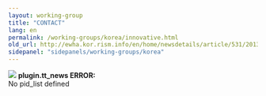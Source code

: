 ```yaml
---
layout: working-group
title: "CONTACT"
lang: en
permalink: /working-groups/korea/innovative.html
old_url: http://ewha.kor.rism.info/en/home/newsdetails/article/531/2013-conference-keeping-music-alive-innovative-approaches-to-music-documentation-and-interpretati.html
sidepanel: "sidepanels/working-groups/korea"
---
```


![](typo3/gfx/icon_warning2.gif) **plugin.tt\_news ERROR:**  
No pid\_list defined